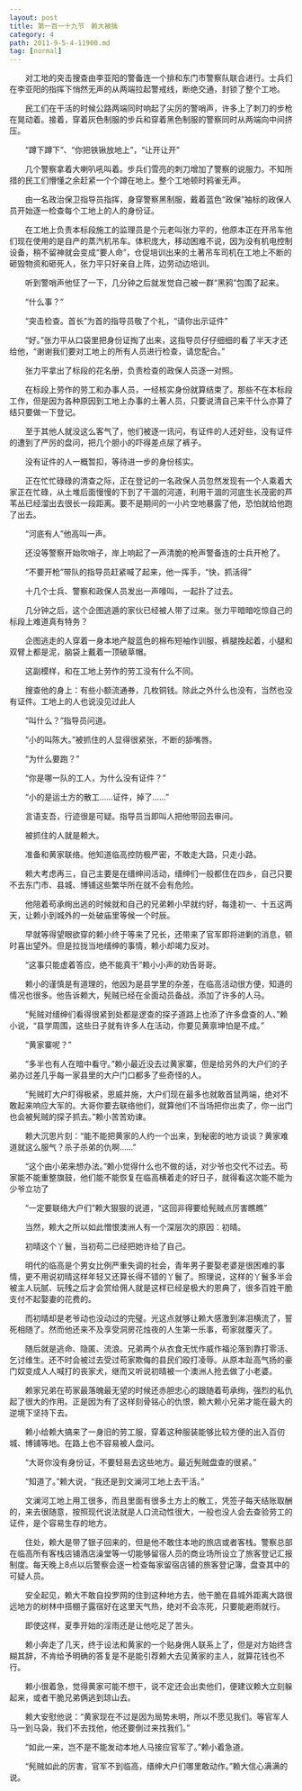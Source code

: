 ```yaml
---
layout: post
title: 第一百一十九节　赖大被擒
category: 4
path: 2011-9-5-4-11900.md
tag: [normal]
---
```


　　对工地的突击搜查由李亚阳的警备连一个排和东门市警察队联合进行。士兵们在李亚阳的指挥下悄然无声的从两端拉起警戒线，断绝交通，封锁了整个工地。

　　民工们在干活的时候公路两端同时响起了尖厉的警哨声，许多上了刺刀的步枪在晃动着。接着，穿着灰色制服的步兵和穿着黑色制服的警察同时从两端向中间挤压。

　　“蹲下蹲下”、“你把铁锹放地上”，“让开让开”

　　几个警察拿着大喇叭吼叫着。步兵们雪亮的刺刀增加了警察的说服力。不知所措的民工们懵懂之余赶紧一个个蹲在地上。整个工地顿时鸦雀无声。

　　由一名政治保卫指导员指挥，身穿警察黑制服，戴着蓝色“政保”袖标的政保人员开始逐一检查每个工地上的人的身份证。

　　在工地上负责本标段施工的监理员是个元老叫张力平的，他原本正在开吊车他们现在使用的是自产的蒸汽机吊车。体积庞大，移动困难不说，因为没有机电控制设备，稍不留神就会变成“要人命”，仓促培训出来的土著吊车司机在工地上不断的砸毁物资和砸死人，张力平只好亲自上阵，边劳动边培训。

　　听到警哨声他怔了一下，几分钟之后就发觉自己被一群“黑鸦”包围了起来。

　　“什么事？”

　　“突击检查。首长”为首的指导员敬了个礼，“请你出示证件”

　　“好。”张力平从口袋里把身份证掏了出来，这指导员仔仔细细的看了半天才还给他，“谢谢我们要对工地上的所有人员进行检查，请您配合。”

　　张力平拿出了标段的花名册，负责检查的政保人员逐一对照。

　　在标段上劳作的劳工和办事人员，一经核实身份就算结束了。那些不在本标段工作，但是因为各种原因到工地上办事的土著人员，只要说清自己来干什么亦算了结只要做一下登记。

　　至于其他人就没这么客气了，他们被逐一讯问，有证件的人还好些，没有证件的遭到了严厉的盘问，把几个胆小的吓得差点尿了裤子。

　　没有证件的人一概暂扣，等待进一步的身份核实。

　　正在忙忙碌碌的清查之际，正在登记的一名政保人员忽然发现有一个人乘着大家正在忙碌，从土堆后面慢慢的下到了干涸的河道，利用干涸的河底生长茂密的芦苇丛已经溜出去很长一段距离。要不是期间的一小片空地暴露了他，恐怕就给他跑了出去。

　　“河底有人”他高叫一声。

　　还没等警察开始吹哨子，岸上响起了一声清脆的枪声警备连的士兵开枪了。

　　“不要开枪”带队的指导员赶紧喊了起来，他一挥手，“快，抓活得”

　　十几个士兵、警察和政保人员发出一声嚎叫，一起扑了过去。

　　几分钟之后，这个企图逃遁的家伙已经被人带了过来。张力平暗暗吃惊自己的标段上难道真有特务？

　　企图逃走的人穿着一身本地产靛蓝色的棉布短袖作训服，裤腿挽起着，小腿和双臂上都是泥，脑袋上戴着一顶破草帽。

　　这副模样，和在工地上劳作的劳工没有什么不同。

　　搜查他的身上：有些小额流通券，几枚铜钱。除此之外什么也没有，当然也没有证件。工地上的人也说没见过此人

　　“叫什么？”指导员问道。

　　“小的叫陈大。”被抓住的人显得很紧张，不断的舔嘴唇。

　　“为什么要跑？”

　　“你是哪一队的工人，为什么没有证件？”

　　“小的是运土方的散工……证件，掉了……”

　　言语支吾，行迹很是可疑。指导员当即叫人把他带回去审问。

　　被抓住的人就是赖大。

　　准备和黄家联络。他知道临高控防极严密，不敢走大路，只走小路。

　　赖大考虑再三，自己主要是在缙绅间活动，缙绅们一般都住在四乡，自己只要不去东门市、县城、博铺这些繁华所在就不会有危险。

　　他陪着苟承绚出逃的时候就和自己的兄弟赖小早就约好，每逢初一、十五这两天，让赖小到城外的一处破庙里等候一个时辰。

　　早就等得望眼欲穿的赖小终于等来了兄长，还带来了官军即将进剿的消息，顿时喜出望外。但是拉拢当地缙绅的事情，赖小却竭力反对。

　　“这事只能虚着答应，绝不能真干”赖小小声的劝告哥哥。

　　赖小的谨慎是有道理的，他因为是县学里的杂差，在临高活动很方便，知道的情况也很多。他告诉赖大，髡贼已经在全面动员备战，添加了许多的人马。

　　“髡贼对缙绅们看得很紧到处都是逻查的探子道路上也添了许多盘查的人、”赖小说，“县学周围，这些日子就有许多人在活动，你要见黄禀坤怕是不成。”

　　“黄家寨呢？”

　　“多半也有人在暗中看守。”赖小最近没去过黄家寨，但是给另外的大户们的子弟办过差几乎每一家县里的大户门口都多了些奇怪的人。

　　“髡贼盯大户盯得极紧，恩威并施，大户们现在最多也就敢首鼠两端，绝对不敢起来响应大军的。大哥你要去联络他们，就算他们不当场把你出卖了，你一出门也会被髡贼的探子抓去。”赖小苦苦劝谏。

　　赖大沉思片刻：“能不能把黄家的人约一个出来，到秘密的地方谈谈？黄家难道就这么服气？杀子杀弟的仇啊……”

　　“这个由小弟来想办法。”赖小觉得什么也不做的话，对少爷也交代不过去。苟家能不能重整旗鼓，他们能不能恢复在临高横着走的好日子，就得看这次能不能为少爷立功了

　　“一定要联络大户们”赖大狠狠的说道，“这回非得要给髡贼点厉害瞧瞧”

　　当然，赖大之所以如此憎恨澳洲人有一个深层次的原因：初晴。

　　初晴这个丫鬟，当初苟二已经把她许给了自己。

　　明代的临高是个男女比例严重失调的社会，青年男子要娶老婆是很困难的事情，更不用说初晴这样年轻又还算长得不错的丫鬟了。照理说，这样的丫鬟多半会被主人玩腻、玩残之后才会赏给佣人就是这样已经是极大的恩典了，很多百姓干脆支付不起娶妻的花费的。

　　而初晴却是老爷动也没动过的完璧。光这点就够让赖大感激到涕泪横流了，誓死相随了。然而他还来不及享受洞房花烛夜的人生第一乐事，苟家就覆灭了。

　　随后就是逃命、隐匿、流浪。兄弟两个从衣食无忧作威作福沦落到靠打零活、乞讨维生。还不时会被过去受过苟家欺侮的县民们殴打凌辱。从原本趾高气扬的豪门奴变成人人喊打的丧家犬，继而又听说初晴被一个澳洲人抢去做了小老婆。

　　赖家兄弟在苟家最落魄最无望的时候还赤胆忠心的跟随着苟承绚，强烈的私仇起了很大的作用。正是因为有了这样刻骨铭心的仇恨，赖大赖小兄弟才能在最大的逆境下坚持下去。

　　赖小给赖大搞来了一身旧的劳工服，穿着这种服装能够比较方便的出入百仞城、博铺等地。在路上也不容易被人盘问。

　　“大哥你没有身份证，不要轻易去这些地方。最近髡贼盘查的很紧。”

　　“知道了。”赖大说，“我还是到文澜河工地上去干活。”

　　文澜河工地上用工很多，而且里面有很多土方上的散工，凭签子每天结账取酬的，来去很随意，按照现代说法就是人口流动性很大，一般也没人会去查验劳工的证件，是个容易生存的地方。

　　住处，赖大是带了银子回来的，但是他不敢住本地的旅店或者客栈。警察总部在临高所有客栈店铺酒店澡堂等一切能够留宿人员的商业场所设立了旅客登记汇报制度。每天晚上8点以后警察会逐一检查每家留宿店铺的旅客登记簿，盘查其中的可疑人员。

　　安全起见，赖大不敢自投罗网的住到这种地方去，他干脆在县城外距离大路很远地方的树林中搭棚子露宿好在这里天气热，绝对不会冻死，只要能避雨就行。

　　即使这样，夏季开始的淫雨还是让他吃足了苦头。

　　赖小奔走了几天，终于设法和黄家的一个贴身佣人联系上了，但是对方始终含糊其辞，不肯给予明确的答复是不是能引荐赖大去见黄家的主人，就算花钱也不行。

　　赖小很着急，觉得黄家可能不想干，说不定还会出卖他们，便建议赖大立刻躲起来，或者干脆兄弟俩逃到琼山去。

　　赖大安慰他说：“黄家现在不过是因为局势未明，所以不愿见我们。等官军人马一到马袅，我们不去找他，他还要倒过来找我们。”

　　“如此一来，岂不是不能发动本地人马接应官军了。”赖小着急道。

　　“髡贼如此的厉害，官军不到临高，缙绅大户们哪里敢动作。”赖大信心满满的说。
